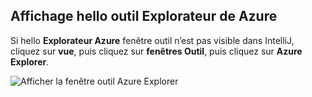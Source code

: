 ## <a name="displaying-hello-azure-explorer-tool-window"></a>Affichage hello outil Explorateur de Azure

Si hello **Explorateur Azure** fenêtre outil n’est pas visible dans IntelliJ, cliquez sur **vue**, puis cliquez sur **fenêtres Outil**, puis cliquez sur **Azure Explorer**.

![Afficher la fenêtre outil Azure Explorer](./media/azure-toolkit-for-intellij-show-azure-explorer/show-az-exp-01.png)

